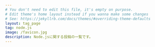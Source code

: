 ```yaml
---
# You don't need to edit this file, it's empty on purpose.
# Edit theme's home layout instead if you wanna make some changes
# See: https://jekyllrb.com/docs/themes/#overriding-theme-defaults
layout: tag_page
tag: node.js
image: /favicon.jpg
description: Node.jsに関する投稿の一覧です。
---
```

